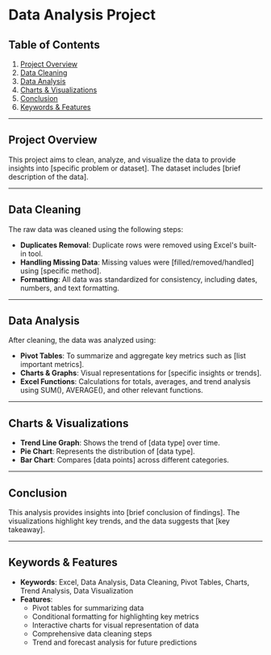 # Data Analysis Project

## Table of Contents
1. [Project Overview](#project-overview)
2. [Data Cleaning](#data-cleaning)
3. [Data Analysis](#data-analysis)
4. [Charts & Visualizations](#charts--visualizations)
5. [Conclusion](#conclusion)
6. [Keywords & Features](#keywords--features)

---

## Project Overview
This project aims to clean, analyze, and visualize the data to provide insights into [specific problem or dataset]. The dataset includes [brief description of the data].

---

## Data Cleaning
The raw data was cleaned using the following steps:
- **Duplicates Removal**: Duplicate rows were removed using Excel's built-in tool.
- **Handling Missing Data**: Missing values were [filled/removed/handled] using [specific method].
- **Formatting**: All data was standardized for consistency, including dates, numbers, and text formatting.

---

## Data Analysis
After cleaning, the data was analyzed using:
- **Pivot Tables**: To summarize and aggregate key metrics such as [list important metrics].
- **Charts & Graphs**: Visual representations for [specific insights or trends].
- **Excel Functions**: Calculations for totals, averages, and trend analysis using SUM(), AVERAGE(), and other relevant functions.

---

## Charts & Visualizations
- **Trend Line Graph**: Shows the trend of [data type] over time.
- **Pie Chart**: Represents the distribution of [data type].
- **Bar Chart**: Compares [data points] across different categories.

---

## Conclusion
This analysis provides insights into [brief conclusion of findings]. The visualizations highlight key trends, and the data suggests that [key takeaway].

---

## Keywords & Features
- **Keywords**: Excel, Data Analysis, Data Cleaning, Pivot Tables, Charts, Trend Analysis, Data Visualization
- **Features**:
  - Pivot tables for summarizing data
  - Conditional formatting for highlighting key metrics
  - Interactive charts for visual representation of data
  - Comprehensive data cleaning steps
  - Trend and forecast analysis for future predictions
